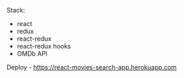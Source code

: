 Stack:
- react
- redux
- react-redux
- react-redux hooks
- OMDb API

Deploy - https://react-movies-search-app.herokuapp.com

